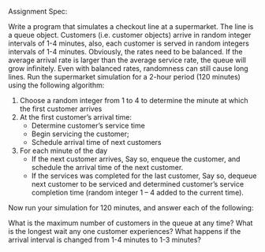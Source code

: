 Assignment Spec:

Write a program that simulates a checkout line at a supermarket. The line is a queue object. Customers (i.e. customer objects) arrive in random integer intervals of 1-4 minutes, also, each customer is served in random integers intervals of 1-4 minutes. Obviously, the rates need to be balanced. If the average arrival rate is larger than the average service rate, the queue will grow infinitely. Even with balanced rates, randomness can still cause long lines. Run the supermarket simulation for a 2-hour period (120 minutes) using the following algorithm:

1. Choose a random integer from 1 to 4 to determine the minute at which the first customer arrives
2. At the first customer’s arrival time:
    - Determine customer’s service time
    - Begin servicing the customer;
    - Schedule arrival time of next customers
3. For each minute of the day
    - If the next customer arrives, Say so, enqueue the customer, and schedule the arrival time of the next customer.
    - If the services was completed for the last customer, Say so, dequeue next customer to be serviced and determined customer’s service completion time (random integer 1 – 4 added to the current time).
    
Now run your simulation for 120 minutes, and answer each of the following:

What is the maximum number of customers in the queue at any time?
What is the longest wait any one customer experiences?
What happens if the arrival interval is changed from 1-4 minutes to 1-3 minutes?
